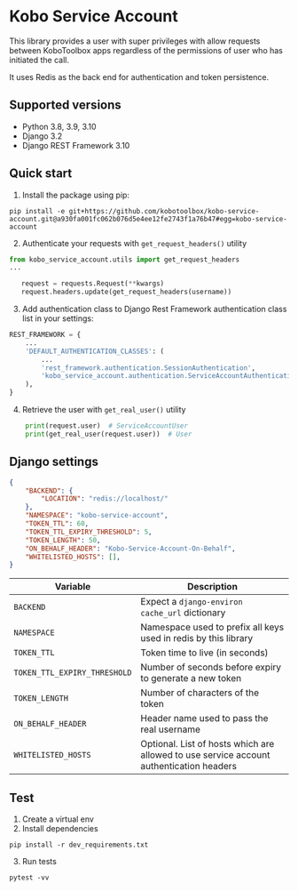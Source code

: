 # Kobo Service Account 

This library provides a user with super privileges with allow requests between
KoboToolbox apps regardless of the permissions of user who has initiated the call.  

It uses Redis as the back end for authentication and token persistence. 


## Supported versions

- Python 3.8, 3.9, 3.10
- Django 3.2
- Django REST Framework 3.10

## Quick start

1. Install the package using pip:

```
pip install -e git+https://github.com/kobotoolbox/kobo-service-account.git@a930fa001fc062b076d5e4ee12fe2743f1a76b47#egg=kobo-service-account
```

2. Authenticate your requests with `get_request_headers()` utility

```python
from kobo_service_account.utils import get_request_headers
...

   request = requests.Request(**kwargs)
   request.headers.update(get_request_headers(username))
```

3. Add authentication class to Django Rest Framework authentication class list in your settings:

```python
REST_FRAMEWORK = {
    ...
    'DEFAULT_AUTHENTICATION_CLASSES': (
        ...
        'rest_framework.authentication.SessionAuthentication',
        'kobo_service_account.authentication.ServiceAccountAuthentication',
    ),
}
```

4. Retrieve the user with `get_real_user()` utility

```python
    print(request.user)  # ServiceAccountUser
    print(get_real_user(request.user))  # User 
```


## Django settings

```json
{
    "BACKEND": {
        "LOCATION": "redis://localhost/"
    },
    "NAMESPACE": "kobo-service-account",
    "TOKEN_TTL": 60,
    "TOKEN_TTL_EXPIRY_THRESHOLD": 5,
    "TOKEN_LENGTH": 50,
    "ON_BEHALF_HEADER": "Kobo-Service-Account-On-Behalf",
    "WHITELISTED_HOSTS": [],
}
```

| Variable  | Description |
| ------------- | ------------- |
| `BACKEND`  | Expect a `django-environ` `cache_url` dictionary  |
| `NAMESPACE` | Namespace used to prefix all keys used in redis by this library |
| `TOKEN_TTL` | Token time to live (in seconds) |
| `TOKEN_TTL_EXPIRY_THRESHOLD` | Number of seconds before expiry to generate a new token |
| `TOKEN_LENGTH` | Number of characters of the token |
| `ON_BEHALF_HEADER` | Header name used to pass the real username |
| `WHITELISTED_HOSTS` | Optional. List of hosts which are allowed to use service account authentication headers |

## Test
1. Create a virtual env
2. Install dependencies

```
pip install -r dev_requirements.txt
```
3. Run tests
```
pytest -vv
```
